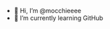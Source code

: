 - 👋 Hi, I’m @mocchieeee
- 🌱 I’m currently learning GitHub
<!---
mocchieeee/mocchieeee is a ✨ special ✨ repository because its `README.md` (this file) appears on your GitHub profile.
You can click the Preview link to take a look at your changes.
--->
